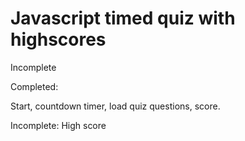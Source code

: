 # Javascript timed quiz with highscores

Incomplete

Completed:

Start, countdown timer, load quiz questions, score.

Incomplete:
High score